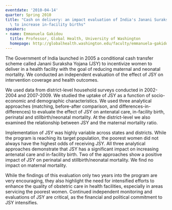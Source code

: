 ```yaml
---
eventdate: '2010-04-14'
quarter: Spring 2010
title: "Cash on delivery: an impact evaluation of India's Janani Suraksha Yojana program\
  \ to increase in-facility births"
speakers:
- name: Emmanuela Gakidou
  title: Professor, Global Health, University of Washington
  homepage: http://globalhealth.washington.edu/faculty/emmanuela-gakidou
---
```

The Government of India launched in 2005 a conditional cash transfer scheme called Janani Suraksha Yojana (JSY) to incentivize women to deliver in a health facility with the goal of reducing maternal and neonatal mortality. We conducted an independent evaluation of the effect of JSY on intervention coverage and health outcomes. 

We used data from district-level household surveys conducted in 2002-2004 and 2007-2009. We studied the uptake of JSY as a function of socio-economic and demographic characteristics. We used three analytical approaches (matching, before-after comparison, and differences-in-differences) to evaluate the effect of JSY on antenatal care, in-facility birth, perinatal and stillbirth/neonatal mortality. At the district-level we also examined the relationship between JSY and the maternal mortality ratio. 

Implementation of JSY was highly variable across states and districts. While the program is reaching its target population, the poorest women did not always have the highest odds of receiving JSY. All three analytical approaches demonstrate that JSY has a significant impact on increasing antenatal care and in-facility birth. Two of the approaches show a positive impact of JSY on perinatal and stillbirth/neonatal mortality. We find no impact on maternal mortality. 

While the findings of this evaluation only two years into the program are very encouraging, they also highlight the need for intensified efforts to enhance the quality of obstetric care in health facilities, especially in areas servicing the poorest women. Continued independent monitoring and evaluations of JSY are critical, as the financial and political commitment to JSY intensifies.
